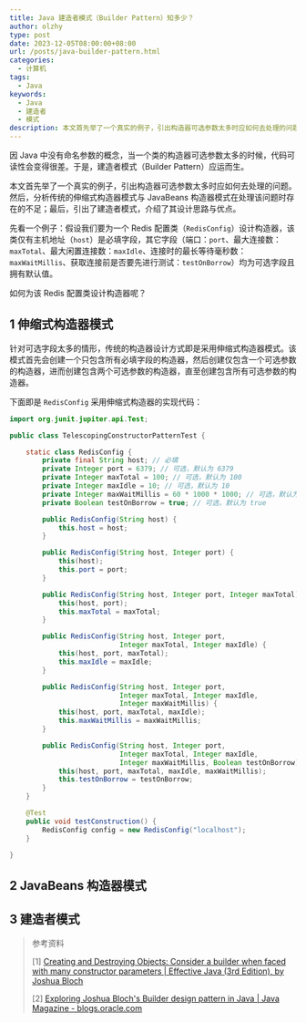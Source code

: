 ```yaml
---
title: Java 建造者模式（Builder Pattern）知多少？
author: olzhy
type: post
date: 2023-12-05T08:00:00+08:00
url: /posts/java-builder-pattern.html
categories:
  - 计算机
tags:
  - Java
keywords:
  - Java
  - 建造者
  - 模式
description: 本文首先举了一个真实的例子，引出构造器可选参数太多时应如何去处理的问题。然后，分析传统的伸缩式构造器模式与 JavaBeans 构造器模式在处理该问题时存在的不足；最后，引出了建造者模式，介绍了其设计思路与优点。
---
```


因 Java 中没有命名参数的概念，当一个类的构造器可选参数太多的时候，代码可读性会变得很差。于是，建造者模式（Builder Pattern）应运而生。

本文首先举了一个真实的例子，引出构造器可选参数太多时应如何去处理的问题。然后，分析传统的伸缩式构造器模式与 JavaBeans 构造器模式在处理该问题时存在的不足；最后，引出了建造者模式，介绍了其设计思路与优点。

先看一个例子：假设我们要为一个 Redis 配置类（`RedisConfig`）设计构造器，该类仅有主机地址（`host`）是必填字段，其它字段（端口：`port`、最大连接数：`maxTotal`、最大闲置连接数：`maxIdle`、连接时的最长等待毫秒数：`maxWaitMillis`、获取连接前是否要先进行测试：`testOnBorrow`）均为可选字段且拥有默认值。

如何为该 Redis 配置类设计构造器呢？

## 1 伸缩式构造器模式

针对可选字段太多的情形，传统的构造器设计方式即是采用伸缩式构造器模式。该模式首先会创建一个只包含所有必填字段的构造器，然后创建仅包含一个可选参数的构造器，进而创建包含两个可选参数的构造器，直至创建包含所有可选参数的构造器。

下面即是 `RedisConfig` 采用伸缩式构造器的实现代码：

```java
import org.junit.jupiter.api.Test;

public class TelescopingConstructorPatternTest {

    static class RedisConfig {
        private final String host; // 必填
        private Integer port = 6379; // 可选，默认为 6379
        private Integer maxTotal = 100; // 可选，默认为 100
        private Integer maxIdle = 10; // 可选，默认为 10
        private Integer maxWaitMillis = 60 * 1000 * 1000; // 可选，默认为 1 分钟
        private Boolean testOnBorrow = true; // 可选，默认为 true

        public RedisConfig(String host) {
            this.host = host;
        }

        public RedisConfig(String host, Integer port) {
            this(host);
            this.port = port;
        }

        public RedisConfig(String host, Integer port, Integer maxTotal) {
            this(host, port);
            this.maxTotal = maxTotal;
        }

        public RedisConfig(String host, Integer port,
                           Integer maxTotal, Integer maxIdle) {
            this(host, port, maxTotal);
            this.maxIdle = maxIdle;
        }

        public RedisConfig(String host, Integer port,
                           Integer maxTotal, Integer maxIdle,
                           Integer maxWaitMillis) {
            this(host, port, maxTotal, maxIdle);
            this.maxWaitMillis = maxWaitMillis;
        }

        public RedisConfig(String host, Integer port,
                           Integer maxTotal, Integer maxIdle,
                           Integer maxWaitMillis, Boolean testOnBorrow) {
            this(host, port, maxTotal, maxIdle, maxWaitMillis);
            this.testOnBorrow = testOnBorrow;
        }
    }

    @Test
    public void testConstruction() {
        RedisConfig config = new RedisConfig("localhost");
    }

}
```

## 2 JavaBeans 构造器模式

## 3 建造者模式

> 参考资料
>
> [1] [Creating and Destroying Objects: Consider a builder when faced with many constructor parameters | Effective Java (3rd Edition), by Joshua Bloch](https://www.oreilly.com/library/view/effective-java-3rd/9780134686097/)
>
> [2] [Exploring Joshua Bloch's Builder design pattern in Java | Java Magazine - blogs.oracle.com](https://blogs.oracle.com/javamagazine/post/exploring-joshua-blochs-builder-design-pattern-in-java)
